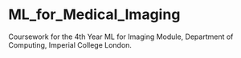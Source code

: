# ML_for_Medical_Imaging
Coursework for the 4th Year ML for Imaging Module, Department of Computing, Imperial College London.
